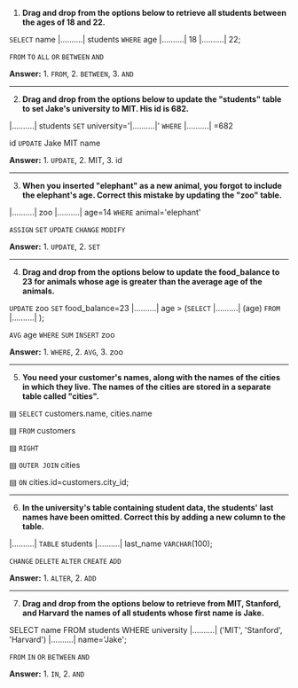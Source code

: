 1.  **Drag and drop from the options below to retrieve all students between the ages of 18 and 22.**

`SELECT` name |..........| students
`WHERE` age
|..........| 18 |..........| 22;

`FROM`     `TO`     `ALL`     `OR`     `BETWEEN`     `AND`

**Answer:** 1. `FROM`, 2. `BETWEEN`, 3. `AND`

---

2. **Drag and drop from the options below to update the "students" table to set Jake's university to MIT. His id is 682.**

|..........| students
`SET` university='|..........|'
`WHERE` |..........| =682

id     `UPDATE`     Jake     MIT     name

**Answer:** 1. `UPDATE`, 2. MIT, 3. id

---

3. **When you inserted "elephant" as a new animal, you forgot to include the elephant's age. Correct this mistake by updating the "zoo" table.**

|..........| zoo
|..........| age=14
`WHERE` animal='elephant'

`ASSIGN`     `SET`     `UPDATE`     `CHANGE`     `MODIFY`

**Answer:** 1. `UPDATE`, 2. `SET`

---
4. **Drag and drop from the options below to update the food_balance to 23 for animals whose age is greater than the average age of the animals.**

`UPDATE` zoo
`SET` food_balance=23
|..........| age >
(`SELECT` |..........| (age)
`FROM` |..........| );

`AVG`     age     `WHERE`     `SUM`     `INSERT`     zoo

**Answer:** 1. `WHERE`, 2. `AVG`, 3. zoo

---

5. **You need your customer's names, along with the names of the cities in which they live. The names of the cities are stored in a separate table called "cities".**


▤ `SELECT` customers.name, cities.name

▤ `FROM` customers

▤ `RIGHT`

▤ `OUTER JOIN` cities

▤ `ON` cities.id=customers.city_id;

---

6. **In the university's table containing student data, the students' last names have been omitted. Correct this by adding a new column to the table.**

|..........| `TABLE` students
|..........| last_name `VARCHAR`(100);

`CHANGE`     `DELETE`     `ALTER`     `CREATE`     `ADD`

**Answer:** 1. `ALTER`, 2. `ADD`

---

7. **Drag and drop from the options below to retrieve from MIT, Stanford, and Harvard the names of all students whose first name is Jake.**

SELECT name FROM students
WHERE university
|..........| ('MIT', 'Stanford', 'Harvard')
|..........| name='Jake';

`FROM`     `IN`     `OR`     `BETWEEN`     `AND`

**Answer:** 1. `IN`, 2. `AND`






























